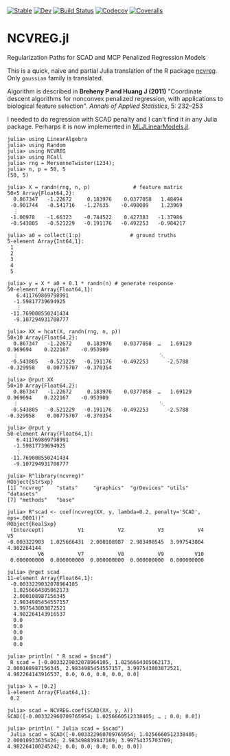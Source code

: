[![Stable](https://img.shields.io/badge/docs-stable-blue.svg)](https://pnavaro.github.io/NCVREG.jl/stable)
[![Dev](https://img.shields.io/badge/docs-dev-blue.svg)](https://pnavaro.github.io/NCVREG.jl/dev)
[![Build Status](https://travis-ci.com/pnavaro/NCVREG.jl.svg?branch=master)](https://travis-ci.com/pnavaro/NCVREG.jl)
[![Codecov](https://codecov.io/gh/pnavaro/NCVREG.jl/branch/master/graph/badge.svg)](https://codecov.io/gh/pnavaro/NCVREG.jl)
[![Coveralls](https://coveralls.io/repos/github/pnavaro/NCVREG.jl/badge.svg?branch=master)](https://coveralls.io/github/pnavaro/NCVREG.jl?branch=master)

# NCVREG.jl

Regularization Paths for SCAD and MCP Penalized Regression Models

This is a quick, naive and partial Julia translation of the R package [ncvreg](http://pbreheny.github.io/ncvreg/).  Only `gaussian` family is translated.

Algorithm is described in **Breheny P and Huang J (2011)** "Coordinate descent algorithms for nonconvex penalized regression, with applications to biological feature selection". *Annals of Applied Statistics*, 5: 232–253

I needed to do regression with SCAD penalty and I can't find it in any Julia package. 
Perharps it is now implemented in [MLJLinearModels.jl](https://github.com/alan-turing-institute/MLJLinearModels.jl).


```julia-repl
julia> using LinearAlgebra 
julia> using Random
julia> using NCVREG 
julia> using RCall
julia> rng = MersenneTwister(1234);
julia> n, p = 50, 5
(50, 5)

julia> X = randn(rng, n, p)              # feature matrix
50×5 Array{Float64,2}:
  0.867347   -1.22672     0.183976    0.0377058   1.48494
 -0.901744   -0.541716   -1.27635    -0.490009    1.23969
  ⋮
 -1.00978    -1.66323    -0.744522    0.427383   -1.37986
 -0.543805   -0.521229   -0.191176   -0.492253   -0.984217

julia> a0 = collect(1:p)                # ground truths
5-element Array{Int64,1}:
 1
 2
 3
 4
 5

julia> y = X * a0 + 0.1 * randn(n) # generate response
50-element Array{Float64,1}:
   6.411769869798991
  -1.59817739694925
   ⋮
 -11.769008550241434
  -9.107294931708777

julia> XX = hcat(X, randn(rng, n, p))
50×10 Array{Float64,2}:
  0.867347   -1.22672     0.183976    0.0377058  …   1.69129     0.969694    0.222167    -0.953909
  ⋮                                              ⋱
 -0.543805   -0.521229   -0.191176   -0.492253      -2.5788     -0.329958    0.00775707  -0.370354

julia> @rput XX
50×10 Array{Float64,2}:
  0.867347   -1.22672     0.183976    0.0377058  …   1.69129     0.969694    0.222167    -0.953909
  ⋮                                              ⋱
 -0.543805   -0.521229   -0.191176   -0.492253      -2.5788     -0.329958    0.00775707  -0.370354

julia> @rput y
50-element Array{Float64,1}:
   6.411769869798991
  -1.59817739694925
   ⋮
 -11.769008550241434
  -9.107294931708777

julia> R"library(ncvreg)"
RObject{StrSxp}
[1] "ncvreg"    "stats"     "graphics"  "grDevices" "utils"     "datasets"
[7] "methods"   "base"

julia> R"scad <- coef(ncvreg(XX, y, lambda=0.2, penalty='SCAD', eps=.0001))"
RObject{RealSxp}
 (Intercept)           V1           V2           V3           V4           V5
-0.003322903  1.025666431  2.000108987  2.983498545  3.997543804  4.982264144
          V6           V7           V8           V9          V10
 0.000000000  0.000000000  0.000000000  0.000000000  0.000000000

julia> @rget scad
11-element Array{Float64,1}:
 -0.0033229032078964105
  1.0256664305062173
  2.000108987156345
  2.9834985454557157
  3.997543803872521
  4.982264143916537
  0.0
  0.0
  0.0
  0.0
  0.0

julia> println( " R scad = $scad")
 R scad = [-0.0033229032078964105, 1.0256664305062173, 2.000108987156345, 2.9834985454557157, 3.997543803872521, 4.982264143916537, 0.0, 0.0, 0.0, 0.0, 0.0]

julia> λ = [0.2]
1-element Array{Float64,1}:
 0.2

julia> scad = NCVREG.coef(SCAD(XX, y, λ))
SCAD([-0.003322960709765954; 1.0256660512338405; … ; 0.0; 0.0])

julia> println( " Julia scad = $scad")
 Julia scad = SCAD([-0.003322960709765954; 1.0256660512338405; 2.00010933635426; 2.983498839847109; 3.99754375703709; 4.982264100245242; 0.0; 0.0; 0.0; 0.0; 0.0])

```
